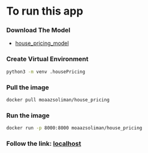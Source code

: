 # To run this app
### Download The Model
- [house_pricing_model](https://drive.google.com/file/d/17NmKGmo6r2TuPR5YY3CgWrMQIBSEWphp/view?usp=sharing)
### Create Virtual Environment
```bash
python3 -m venv .housePricing
```
### Pull the image
```bash
docker pull moaazsoliman/house_pricing
```

### Run the image
```bash
docker run -p 8000:8000 moaazsoliman/house_pricing
```

### Follow the link: [localhost](http://localhost:8000/)
